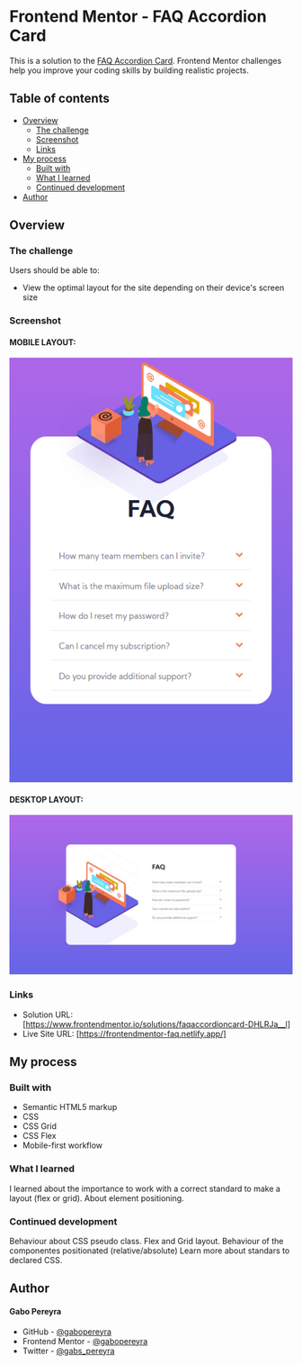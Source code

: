 # Frontend Mentor - FAQ Accordion Card

This is a solution to the [FAQ Accordion Card](https://www.frontendmentor.io/challenges/faq-accordion-card-XlyjD0Oam). Frontend Mentor challenges help you improve your coding skills by building realistic projects. 

## Table of contents

- [Overview](#overview)
  - [The challenge](#the-challenge)
  - [Screenshot](#screenshot)
  - [Links](#links)
- [My process](#my-process)
  - [Built with](#built-with)
  - [What I learned](#what-i-learned)
  - [Continued development](#continued-development)
- [Author](#author)

## Overview

### The challenge

Users should be able to:

- View the optimal layout for the site depending on their device's screen size

### Screenshot
#### MOBILE LAYOUT:
![](./screenshots/MOBILE.png)

#### DESKTOP LAYOUT:
![](./screenshots/DESKTOP.jpg)

### Links

- Solution URL: [https://www.frontendmentor.io/solutions/faqaccordioncard-DHLRJa__l]
- Live Site URL: [https://frontendmentor-faq.netlify.app/]

## My process

### Built with

- Semantic HTML5 markup
- CSS
- CSS Grid
- CSS Flex
- Mobile-first workflow


### What I learned
I learned about the importance to work with a correct standard to make a layout (flex or grid).
About element positioning. 

### Continued development
Behaviour about CSS pseudo class.
Flex and Grid layout.
Behaviour of the componentes positionated (relative/absolute)
Learn more about standars to declared CSS.

## Author
<h4>Gabo Pereyra</h4>

- GitHub - [@gabopereyra](https://github.com/gabopereyra)
- Frontend Mentor - [@gabopereyra](https://www.frontendmentor.io/profile/gabopereyra)
- Twitter - [@gabs_pereyra](https://twitter.com/gabs_pereyra)
